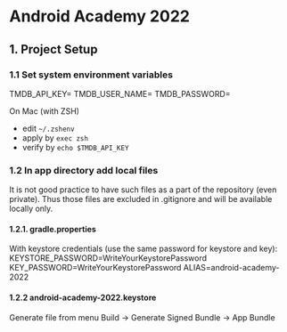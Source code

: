 # Android Academy 2022


## 1. Project Setup

### 1.1 Set system environment variables

TMDB_API_KEY=
TMDB_USER_NAME=
TMDB_PASSWORD=

On Mac (with ZSH)
- edit `~/.zshenv`
- apply by `exec zsh`
- verify by `echo $TMDB_API_KEY`

### 1.2 In app directory add local files
It is not good practice to have such files as a part of the repository (even private).
Thus those files are excluded in .gitignore and will be available locally only.

#### 1.2.1. gradle.properties 
With keystore credentials (use the same password for keystore and key):
KEYSTORE_PASSWORD=WriteYourKeystorePassword
KEY_PASSWORD=WriteYourKeystorePassword
ALIAS=android-academy-2022

#### 1.2.2 android-academy-2022.keystore 
Generate file from menu
Build -> Generate Signed Bundle -> App Bundle



